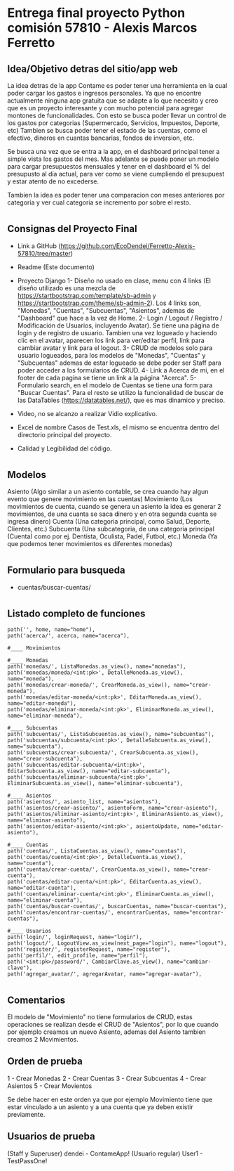 # Entrega final proyecto Python comisión 57810 - Alexis Marcos Ferretto

## Idea/Objetivo detras del sitio/app web
La idea detras de la app Contame es poder tener una herramienta en la cual poder cargar los gastos e ingresos personales.
Ya que no encontre actualmente ninguna app gratuita que se adapte a lo que necesito y creo que es un proyecto interesante y con mucho potencial para agregar montones de funcionalidades.
Con esto se busca poder llevar un control de los gastos por categorias (Supermercado, Servicios, Impuestos, Deporte, etc)
Tambien se busca poder tener el estado de las cuentas, como el efectivo, dineros en cuantas bancarias, fondos de inversion, etc.

Se busca una vez que se entra a la app, en el dashboard principal tener a simple vista los gastos del mes.
Mas adelante se puede poner un modelo para cargar presupuestos mensuales y tener en el dashboard el % del presupusto al día actual, para ver como se viene cumpliendo el presupuest y estar atento de no excederse.

Tambien la idea es poder tener una comparacion con meses anteriores por categoria y ver cual categoria se incremento por sobre el resto.
#

## Consignas del Proyecto Final
- Link a GitHub (https://github.com/EcoDendei/Ferretto-Alexis-57810/tree/master)
  
- Readme (Este documento)
  
- Proyecto Django
  1- Diseño no usado en clase, menu con 4 links (El diseño utilizado es una mezcla de https://startbootstrap.com/template/sb-admin y https://startbootstrap.com/theme/sb-admin-2). Los 4 links son, "Monedas", "Cuentas", "Subcuentas", "Asientos", ademas de "Dashboard" que hace a la vez de Home.
  2- Login / Logout / Registro / Modificación de Usuarios, incluyendo Avatar). Se tiene una página de login y de registro de usuario. Tambien una vez logueado y haciendo clic en el avatar, aparecen los link para ver/editar perfil, link para cambiar avatar y link para el logout.
  3- CRUD de modelos solo para usuario logueados, para los modelos de "Monedas", "Cuentas" y "Subcuentas" ademas de estar logueado se debe poder ser Staff para poder acceder a los formularios de CRUD.
  4- Link a Acerca de mi, en el footer de cada pagina se tiene un link a la página "Acerca".
  5- Formulario search, en el modelo de Cuentas se tiene una form para "Buscar Cuentas". Para el resto se utilizo la funcionalidad de buscar de las DataTables (https://datatables.net/), que es mas dinamico y preciso.

- Video, no se alcanzo a realizar Vidio explicativo.

- Excel de nombre Casos de Test.xls, el mismo se encuentra dentro del directorio principal del proyecto.

- Calidad y Legibilidad del código.
#

## Modelos
  Asiento (Algo similar a un asiento contable, se crea cuando hay algun evento que genere movimiento en las cuentas)
  Movimiento (Los movimientos de cuenta, cuando se genera un asiento la idea es generar 2 movimientos, de una cuanta se saca dinero y en otra segunda cuanta se ingresa dinero)
  Cuenta (Una categoria principal, como Salud, Deporte, Clientes, etc.)
  Subcuenta (Una subcategoria, de una categoria principal (Cuenta) como por ej. Dentista, Oculista, Padel, Futbol, etc.)
  Moneda (Ya que podemos tener movimientos es diferentes monedas)
#

## Formulario para busqueda
- cuentas/buscar-cuentas/
#

## Listado completo de funciones
    path('', home, name="home"),
    path('acerca/', acerca, name="acerca"),
    
    #____ Movimientos
    
    #____ Monedas
    path('monedas/', ListaMonedas.as_view(), name="monedas"),
    path('monedas/moneda/<int:pk>', DetalleMoneda.as_view(), name="moneda"),
    path('monedas/crear-moneda/', CrearMoneda.as_view(), name="crear-moneda"),
    path('monedas/editar-moneda/<int:pk>', EditarMoneda.as_view(), name="editar-moneda"),
    path('monedas/eliminar-moneda/<int:pk>', EliminarMoneda.as_view(), name="eliminar-moneda"),
    
    #____ Subcuentas
    path('subcuentas/', ListaSubcuentas.as_view(), name="subcuentas"),
    path('subcuentas/subcuenta/<int:pk>', DetalleSubcuenta.as_view(), name="subcuenta"),
    path('subcuentas/crear-subcuenta/', CrearSubcuenta.as_view(), name="crear-subcuenta"),
    path('subcuentas/editar-subcuenta/<int:pk>', EditarSubcuenta.as_view(), name="editar-subcuenta"),
    path('subcuentas/eliminar-subcuenta/<int:pk>', EliminarSubcuenta.as_view(), name="eliminar-subcuenta"),
    
    #____ Asientos
    path('asientos/', asiento_list, name="asientos"),
    path('asientos/crear-asiento/', asientoForm, name="crear-asiento"),
    path('asientos/eliminar-asiento/<int:pk>', EliminarAsiento.as_view(), name="eliminar-asiento"),
    path('asientos/editar-asiento/<int:pk>', asientoUpdate, name="editar-asiento"),
    
    #____ Cuentas
    path('cuentas/', ListaCuentas.as_view(), name="cuentas"),
    path('cuentas/cuenta/<int:pk>', DetalleCuenta.as_view(), name="cuenta"),
    path('cuentas/crear-cuenta/', CrearCuenta.as_view(), name="crear-cuenta"),
    path('cuentas/editar-cuenta/<int:pk>', EditarCuenta.as_view(), name="editar-cuenta"),
    path('cuentas/eliminar-cuenta/<int:pk>', EliminarCuenta.as_view(), name="eliminar-cuenta"),
    path('cuentas/buscar-cuentas/', buscarCuentas, name="buscar-cuentas"),
    path('cuentas/encontrar-cuentas/', encontrarCuentas, name="encontrar-cuentas"),
    
    #____ Usuarios
    path('login/', loginRequest, name="login"),
    path('logout/', LogoutView.as_view(next_page="login"), name="logout"),
    path('register/', registerRequest, name="register"),
    path('perfil/', edit_profile, name="perfil"),
    path('<int:pk>/password/', CambiarClave.as_view(), name="cambiar-clave"),
    path('agregar_avatar/', agregarAvatar, name="agregar-avatar"),
#

## Comentarios
El modelo de "Movimiento" no tiene formularios de CRUD, estas operaciones se realizan desde el CRUD de "Asientos", por lo que cuando por ejemplo creamos un nuevo Asiento, ademas del Asiento tambien creamos 2 Movimientos.

## Orden de prueba
1 - Crear Monedas
2 - Crear Cuentas
3 - Crear Subcuentas
4 - Crear Asientos
5 - Crear Movientos

Se debe hacer en este orden ya que por ejemplo Movimiento tiene que estar vinculado a un asiento y a una cuenta que ya deben existir previamente.

## Usuarios de prueba
(Staff y Superuser) dendei - ContameApp!
(Usuario regular) User1 - TestPassOne!
